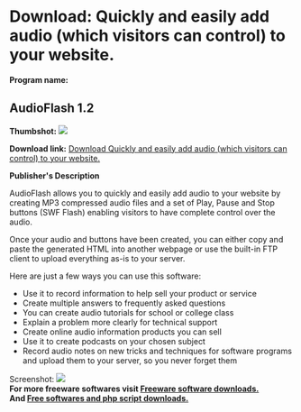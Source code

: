 # Download: Quickly and easily add audio (which visitors can control) to your website.

**Program name:**

## AudioFlash 1.2

  
**Thumbshot:** ![](http://www.freewarefiles.com/screenshot/audioflash_md.gif)   
  
**Download link:** [Download Quickly and easily add audio (which visitors can control) to your website.](http://freesoftwares.boysofts.com/AudioFlash_program_26496.html)  
  


**Publisher's Description**  
  


AudioFlash allows you to quickly and easily add audio to your website by creating MP3 compressed audio files and a set of Play, Pause and Stop buttons (SWF Flash) enabling visitors to have complete control over the audio. 

Once your audio and buttons have been created, you can either copy and paste the generated HTML into another webpage or use the built-in FTP client to upload everything as-is to your server.

Here are just a few ways you can use this software:

  * Use it to record information to help sell your product or service 
  * Create multiple answers to frequently asked questions 
  * You can create audio tutorials for school or college class 
  * Explain a problem more clearly for technical support 
  * Create online audio information products you can sell 
  * Use it to create podcasts on your chosen subject 
  * Record audio notes on new tricks and techniques for software programs and upload them to your server, so you never forget them 

  
  
Screenshot: ![](http://www.freewarefiles.com/screenshot/audioflash.gif)   
**For more freeware softwares visit [Freeware software downloads.](http://freesoftwares.boysofts.com/)**   
**And [Free softwares and php script downloads.](http://www.boysofts.com/)**
